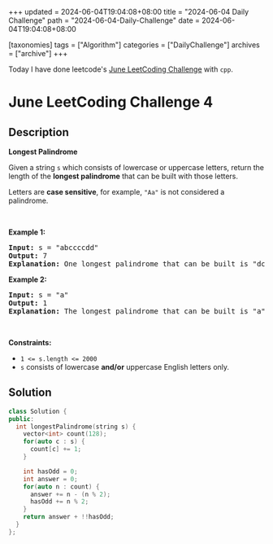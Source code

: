+++
updated = 2024-06-04T19:04:08+08:00
title = "2024-06-04 Daily Challenge"
path = "2024-06-04-Daily-Challenge"
date = 2024-06-04T19:04:08+08:00

[taxonomies]
tags = ["Algorithm"]
categories = ["DailyChallenge"]
archives = ["archive"]
+++

Today I have done leetcode's [June LeetCoding Challenge](https://leetcode.com/problems/longest-palindrome/) with `cpp`.

<!-- more -->

# June LeetCoding Challenge 4

## Description

**Longest Palindrome**

<p>Given a string <code>s</code> which consists of lowercase or uppercase letters, return the length of the <strong>longest <span data-keyword="palindrome-string">palindrome</span></strong>&nbsp;that can be built with those letters.</p>

<p>Letters are <strong>case sensitive</strong>, for example, <code>&quot;Aa&quot;</code> is not considered a palindrome.</p>

<p>&nbsp;</p>
<p><strong class="example">Example 1:</strong></p>

<pre>
<strong>Input:</strong> s = &quot;abccccdd&quot;
<strong>Output:</strong> 7
<strong>Explanation:</strong> One longest palindrome that can be built is &quot;dccaccd&quot;, whose length is 7.
</pre>

<p><strong class="example">Example 2:</strong></p>

<pre>
<strong>Input:</strong> s = &quot;a&quot;
<strong>Output:</strong> 1
<strong>Explanation:</strong> The longest palindrome that can be built is &quot;a&quot;, whose length is 1.
</pre>

<p>&nbsp;</p>
<p><strong>Constraints:</strong></p>

<ul>
	<li><code>1 &lt;= s.length &lt;= 2000</code></li>
	<li><code>s</code> consists of lowercase <strong>and/or</strong> uppercase English&nbsp;letters only.</li>
</ul>


## Solution

``` cpp
class Solution {
public:
  int longestPalindrome(string s) {
    vector<int> count(128);
    for(auto c : s) {
      count[c] += 1;
    }

    int hasOdd = 0;
    int answer = 0;
    for(auto n : count) {
      answer += n - (n % 2);
      hasOdd += n % 2;
    }
    return answer + !!hasOdd;
  }
};
```
